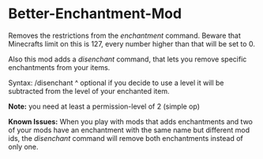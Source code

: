 # Better-Enchantment-Mod
Removes the restrictions from the *enchantment* command. Beware that Minecrafts limit on this is 127, every number higher than that will be set to 0.

Also this mod adds a *disenchant* command, that lets you remove specific enchantments from your items.

Syntax: /disenchant <target> <enchantment> <level>
                                              ^ optional 
if you decide to use a level it will be subtracted from the level of your enchanted item.

**Note:** you need at least a permission-level of 2 (simple op)

**Known Issues:** When you play with mods that adds enchantments and two of your mods have an enchantment with the same name but different mod ids, the *disenchant* command will remove both enchantments instead of only one.
